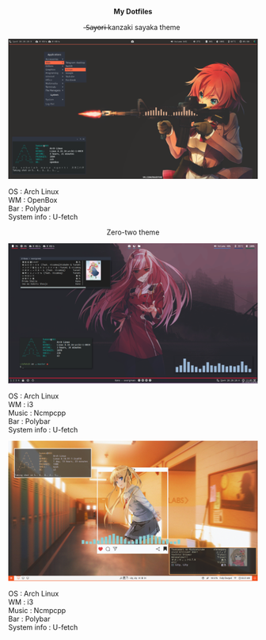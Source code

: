 <p align="center"> 
  <b> My Dotfiles  
  </b> </p>
<p align="center">  ̶S̶a̶y̶o̶r̶i̶ kanzaki sayaka theme </p>    
  
![screenshot](https://raw.githubusercontent.com/JustHumanz/dotfiles/master/sayori/scrot.png)

OS  : Arch Linux  
WM  : OpenBox  
Bar : Polybar  
System info : U-fetch  
<p align="center"> Zero-two theme </p>  

![zero two](https://raw.githubusercontent.com/JustHumanz/dotfiles/master/zero-two/i3/Screenshot.png)  

OS  : Arch Linux  
WM  : i3  
Music : Ncmpcpp  
Bar : Polybar  
System info : U-fetch  

![eriri](https://raw.githubusercontent.com/JustHumanz/dotfiles/master/eriri/ss.png)  

OS  : Arch Linux  
WM  : i3   
Music : Ncmpcpp  
Bar : Polybar  
System info : U-fetch  
